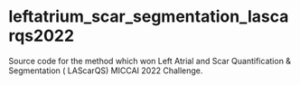 # leftatrium_scar_segmentation_lascarqs2022
Source code for the method which won Left Atrial and Scar Quantification &amp; Segmentation ( LAScarQS) MICCAI 2022 Challenge.
